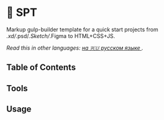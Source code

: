# 🚀 SPT
Markup gulp-builder template for a quick start projects from *.xd/*.psd/*.Sketch/*.Figma to HTML+CSS+JS.

_Read this in other languages: [на 🇷🇺 русском языке ](./README.ru.md)._

## Table of Contents

## Tools

## Usage

## 

